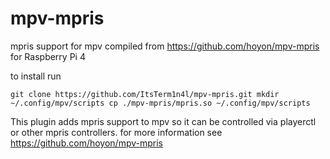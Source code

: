 # mpv-mpris
mpris support for mpv
compiled from https://github.com/hoyon/mpv-mpris for Raspberry Pi 4

to install run 

`git clone https://github.com/ItsTerm1n4l/mpv-mpris.git
 mkdir ~/.config/mpv/scripts
 cp ./mpv-mpris/mpris.so ~/.config/mpv/scripts`
 
This plugin adds mpris support to mpv so it can be controlled via playerctl or other mpris controllers.
for more information see https://github.com/hoyon/mpv-mpris
